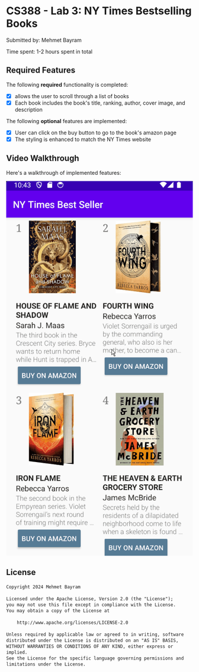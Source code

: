 # CS388 - Lab 3: NY Times Bestselling Books

Submitted by: Mehmet Bayram

Time spent: 1-2 hours spent in total

## Required Features

The following **required** functionality is completed:

- [X] allows the user to scroll through a list of books
- [X] Each book includes the book's title, ranking, author, cover image, and description

The following **optional** features are implemented:

- [X] User can click on the buy button to go to the book's amazon page
- [X] The styling is enhanced to match the NY Times website

## Video Walkthrough

Here's a walkthrough of implemented features:

<img src='cs388_lab3.gif' title='Video Walkthrough' width='' alt='Video Walkthrough' />

## License

    Copyright 2024 Mehmet Bayram
    
    Licensed under the Apache License, Version 2.0 (the "License");
    you may not use this file except in compliance with the License.
    You may obtain a copy of the License at

        http://www.apache.org/licenses/LICENSE-2.0

    Unless required by applicable law or agreed to in writing, software
    distributed under the License is distributed on an "AS IS" BASIS,
    WITHOUT WARRANTIES OR CONDITIONS OF ANY KIND, either express or implied.
    See the License for the specific language governing permissions and
    limitations under the License.